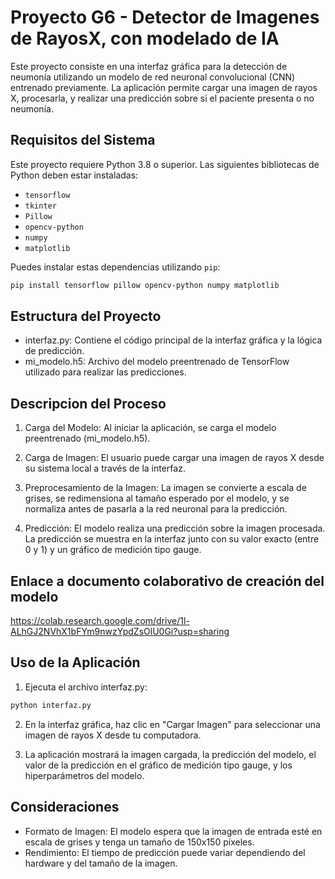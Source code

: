 # Proyecto G6 - Detector de Imagenes de RayosX, con modelado de IA

Este proyecto consiste en una interfaz gráfica para la detección de neumonía utilizando un modelo de red neuronal convolucional (CNN) entrenado previamente. La aplicación permite cargar una imagen de rayos X, procesarla, y realizar una predicción sobre si el paciente presenta o no neumonía.

## Requisitos del Sistema

Este proyecto requiere Python 3.8 o superior. Las siguientes bibliotecas de Python deben estar instaladas:

- `tensorflow`
- `tkinter`
- `Pillow`
- `opencv-python`
- `numpy`
- `matplotlib`

Puedes instalar estas dependencias utilizando `pip`:

```bash
pip install tensorflow pillow opencv-python numpy matplotlib
```

## Estructura del Proyecto

- interfaz.py: Contiene el código principal de la interfaz gráfica y la lógica de predicción.
- mi_modelo.h5: Archivo del modelo preentrenado de TensorFlow utilizado para realizar las predicciones.


## Descripcion del Proceso 

1. Carga del Modelo: Al iniciar la aplicación, se carga el modelo preentrenado (mi_modelo.h5).

2. Carga de Imagen: El usuario puede cargar una imagen de rayos X desde su sistema local a través de la interfaz.

3. Preprocesamiento de la Imagen: La imagen se convierte a escala de grises, se redimensiona al tamaño esperado por el modelo, y se normaliza antes de pasarla a la red neuronal para la predicción.

4. Predicción: El modelo realiza una predicción sobre la imagen procesada. La predicción se muestra en la interfaz junto con su valor exacto (entre 0 y 1) y un gráfico de medición tipo gauge.

## Enlace a documento colaborativo de creación del modelo
https://colab.research.google.com/drive/1l-ALhGJ2NVhX1bFYm9nwzYpdZsOlU0Gi?usp=sharing 

## Uso de la Aplicación
1. Ejecuta el archivo interfaz.py:

```bash
python interfaz.py
```

2. En la interfaz gráfica, haz clic en "Cargar Imagen" para seleccionar una imagen de rayos X desde tu computadora.

3. La aplicación mostrará la imagen cargada, la predicción del modelo, el valor de la predicción en el gráfico de medición tipo gauge, y los hiperparámetros del modelo.

## Consideraciones

- Formato de Imagen: El modelo espera que la imagen de entrada esté en escala de grises y tenga un tamaño de 150x150 píxeles.
- Rendimiento: El tiempo de predicción puede variar dependiendo del hardware y del tamaño de la imagen.
